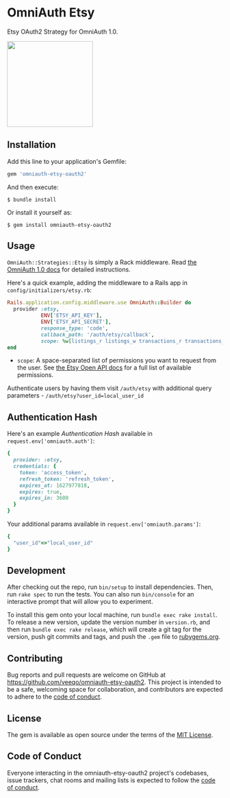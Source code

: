 # OmniAuth Etsy

Etsy OAuth2 Strategy for OmniAuth 1.0.

<a href="https://www.veeqo.com/" title="Sponsored by Veeqo">
    <img src="https://static.veeqo.com/assets/sponsored_by_veeqo.png" width="200" />
</a>

## Installation

Add this line to your application's Gemfile:

```ruby
gem 'omniauth-etsy-oauth2'
```

And then execute:

    $ bundle install

Or install it yourself as:

    $ gem install omniauth-etsy-oauth2

## Usage

`OmniAuth::Strategies::Etsy` is simply a Rack middleware. Read [the OmniAuth 1.0 docs](https://github.com/intridea/omniauth) for detailed instructions.

Here's a quick example, adding the middleware to a Rails app in `config/initializers/etsy.rb`:

```ruby
Rails.application.config.middleware.use OmniAuth::Builder do
  provider :etsy,
           ENV['ETSY_API_KEY'],
           ENV['ETSY_API_SECRET'],
           response_type: 'code',
           callback_path: '/auth/etsy/callback',
           scope: %w[listings_r listings_w transactions_r transactions_w email_r address_r billing_r]
end
```

* `scope`: A space-separated list of permissions you want to request from the user. See [the Etsy Open API docs](https://developers.etsy.com/documentation/essentials/authentication/#scopes) for a full list of available permissions.

Authenticate users by having them visit `/auth/etsy` with additional query parameters - `/auth/etsy?user_id=local_user_id`

## Authentication Hash

Here's an example *Authentication Hash* available in `request.env['omniauth.auth']`:

```ruby
{
  provider: :etsy,
  credentials: {
    token: 'access_token',
    refresh_token: 'refresh_token',
    expires_at: 1627977818,
    expires: true,
    expires_in: 3600
  }
}
```

Your additional params available in `request.env['omniauth.params']`:
```ruby
{
  "user_id"=>"local_user_id"
}
```

## Development

After checking out the repo, run `bin/setup` to install dependencies. Then, run `rake spec` to run the tests. You can also run `bin/console` for an interactive prompt that will allow you to experiment.

To install this gem onto your local machine, run `bundle exec rake install`. To release a new version, update the version number in `version.rb`, and then run `bundle exec rake release`, which will create a git tag for the version, push git commits and tags, and push the `.gem` file to [rubygems.org](https://rubygems.org).

## Contributing

Bug reports and pull requests are welcome on GitHub at https://github.com/veeqo/omniauth-etsy-oauth2. This project is intended to be a safe, welcoming space for collaboration, and contributors are expected to adhere to the [code of conduct](https://github.com/veeqo/omniauth-etsy-oauth2/blob/master/CODE_OF_CONDUCT.md).


## License

The gem is available as open source under the terms of the [MIT License](https://opensource.org/licenses/MIT).

## Code of Conduct

Everyone interacting in the omniauth-etsy-oauth2 project's codebases, issue trackers, chat rooms and mailing lists is expected to follow the [code of conduct](https://github.com/veeqo/omniauth-etsy-oauth2/blob/master/CODE_OF_CONDUCT.md).
